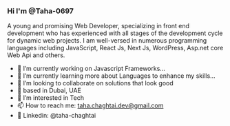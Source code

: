 ### Hi I'm @Taha-0697

A young and promising Web Developer, specializing in front end development who has experienced with all stages of the development cycle for dynamic web projects. I am well-versed in numerous programming languages including JavaScript, React Js, Next Js, WordPress, Asp.net core Web Api and others.

- 🔭 I’m currently working on Javascript Frameworks...
- 🌱 I’m currently learning more about Languages to enhance my skills...
- 💞️ I’m looking to collaborate on solutions that look good
- 🔔 based in Dubai, UAE
- 👀 I’m interested in Tech
- 📫 How to reach me: taha.chaghtai.dev@gmail.com 
- 📌 Linkedin: @taha-chaghtai
